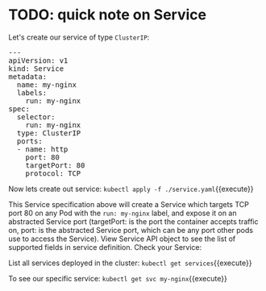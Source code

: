 # TODO: quick note on Service

Let's create our service of type `ClusterIP`: 

<pre class="file" data-filename="service.yaml" data-target="replace">
---
apiVersion: v1
kind: Service
metadata:
  name: my-nginx
  labels:
    run: my-nginx
spec:
  selector:
    run: my-nginx
  type: ClusterIP
  ports:
  - name: http
    port: 80
    targetPort: 80
    protocol: TCP
</pre>

Now lets create out service:
`kubectl apply -f ./service.yaml`{{execute}}

This Service specification above will create a Service which targets TCP port 80 on any Pod with the `run: my-nginx` label, and expose it on an abstracted Service port (targetPort: is the port the container accepts traffic on, port: is the abstracted Service port, which can be any port other pods use to access the Service). View Service API object to see the list of supported fields in service definition. Check your Service:


List all services deployed in the cluster:
`kubectl get services`{{execute}}

To see our specific service:
`kubectl get svc my-nginx`{{execute}}